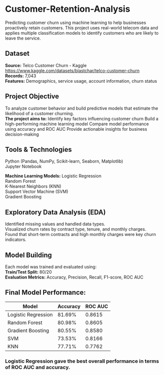 # Customer-Retention-Analysis
Predicting customer churn using machine learning to help businesses proactively retain customers. This project uses real-world telecom data and applies multiple classification models to identify customers who are likely to leave the service.

## **Dataset**
**Source:** Telco Customer Churn - Kaggle <br>
https://www.kaggle.com/datasets/blastchar/telco-customer-churn            
**Records:** 7,043<br>
**Features:** Demographics, service usage, account information, churn status

## **Project Objective**
To analyze customer behavior and build predictive models that estimate the likelihood of a customer churning. <br>
**The project aims to:**
Identify key factors influencing customer churn
Build a high-performing machine learning model
Compare model performance using accuracy and ROC AUC
Provide actionable insights for business decision-making

## **Tools & Technologies**
Python (Pandas, NumPy, Scikit-learn, Seaborn, Matplotlib)<br>
Jupyter Notebook

**Machine Learning Models:**
Logistic Regression<br>
Random Forest<br>
K-Nearest Neighbors (KNN)<br>
Support Vector Machine (SVM)<br>
Gradient Boosting

## **Exploratory Data Analysis (EDA)**
Identified missing values and handled data types.<br>
Visualized churn rates by contract type, tenure, and monthly charges.<br>
Found that short-term contracts and high monthly charges were key churn indicators.

## **Model Building**
Each model was trained and evaluated using:<br>
**Train/Test Split:** 80/20 <br>
**Evaluation Metrics:** Accuracy, Precision, Recall, F1-score, ROC AUC<br>

## **Final Model Performance:**
| Model               | Accuracy | ROC AUC |
|--------------------|----------|---------|
| Logistic Regression| 81.69%   | 0.8615  |
| Random Forest       | 80.98%   | 0.8605  |
| Gradient Boosting   | 80.55%   | 0.8580  |
| SVM                 | 73.53%   | 0.8166  |
| KNN                 | 77.71%   | 0.7762  |


### **Logistic Regression gave the best overall performance in terms of ROC AUC and accuracy.**

